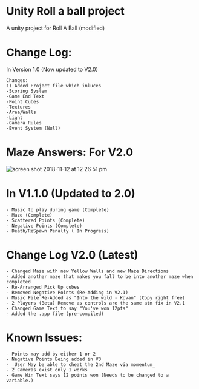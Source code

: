 # Unity Roll a ball project

A unity project for Roll A Ball (modified)
# Change Log:

In Version 1.0 (Now updated to V2.0)
```
Changes:
1) Added Project file which inluces
-Scoring System
-Game End Text
-Point Cubes
-Textures
-Area/Walls
-Light
-Camera Rules
-Event System (Null)
```
# Maze Answers: For V2.0



![screen shot 2018-11-12 at 12 26 51 pm](https://user-images.githubusercontent.com/34495712/48367554-a8f5a380-e676-11e8-9c06-7ba474ae2213.jpg)




# In V1.1.0 (Updated to 2.0)

```
- Music to play during game (Complete)
- Maze (Complete)
- Scattered Points (Complete)
- Negative Points (Complete)
- Death/ReSpawn Penalty ( In Progress)
```



# Change Log V2.0 (Latest)
```
- Changed Maze with new Yellow Walls and new Maze Directions
- Added another maze that makes you fall to be into another maze when completed
- Re-Arranged Pick Up cubes 
- Removed Negative Points (Re-Adding in V2.1)
- Music File Re-Added as "Into the wild - Kovan" (Copy right free)
- 2 Players (Beta) Remove as controls are the same atm fix in V2.1
- Changed Game Text to say "You've won 12pts"
- Added the .app file (pre-compiled)
```
# Known Issues:
```
- Points may add by either 1 or 2
- Negative Points Being added in V3
- _User May be able to cheat the 2nd Maze via momentum_
- 2 Cameras exist only 1 works
- Game Win Text says 12 points won (Needs to be changed to a variable.)

 ```
